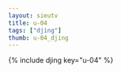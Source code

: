 ```yaml
--- 
layout: sieutv
title: u-04
tags: ["djing"]
thumb: u-04_djing
---
```

{% include djing key="u-04" %} 
